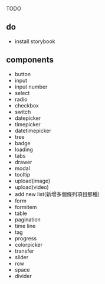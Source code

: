 TODO

## do

- install storybook

## components

- button
- input
- input number
- select
- radio
- checkbox 
- switch
- datepicker
- timepicker
- datetimepicker
- tree
- badge
- loading
- tabs
- drawer
- modal
- tooltip
- upload(image)
- upload(video)
- add new list(新增多個條列項目那種)
- form
- formitem
- table
- pagination
- time line
- tag
- progress
- colorpicker
- transfer
- slider
- row
- space
- divider

